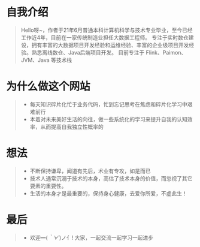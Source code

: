 # 自我介绍
> Hello呀~，作者于21年6月普通本科计算机科学与技术专业毕业，至今已经工作近4年，目前在一家传统制造业担任大数据工程师。
> 专注于实时数仓建设，拥有丰富的大数据项目开发经验和运维经验、丰富的企业级项目开发经验。熟悉离线数仓、Java后端项目开发。
> 目前专注于 Flink、Paimon、JVM、Java 等技术栈
# 为什么做这个网站
> * 每天知识碎片化忙于业务代码，忙到忘记思考在焦虑和碎片化学习中艰难前行
> * 本着对未来美好生活的向往，做一些系统化的学习来提升自我的认知效率，从而提高自我独立性概率的
# 想法
> * 不断保持谦卑，闻道有先后，术业有专攻，如是而已
> * 技术人通常沉溺于技术的本身，高估了技术本身的价值，而忽视了其它要素的重要性。
> * 生活的本身才是最重要的，保持身心健康，去爱你所爱，不虚此生！
# 最后
> * 欢迎━(*｀∀´*)ノ亻! 大家，一起交流一起学习一起进步